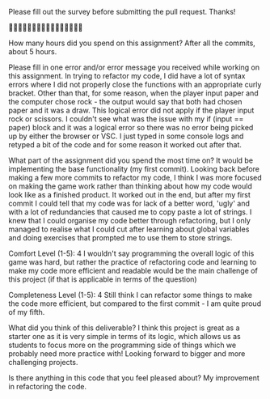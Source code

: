 Please fill out the survey before submitting the pull request. Thanks!

🚀🚀🚀🚀🚀🚀🚀🚀🚀🚀🚀🚀🚀🚀🚀🚀

How many hours did you spend on this assignment?
After all the commits, about 5 hours.

Please fill in one error and/or error message you received while working on this assignment.
In trying to refactor my code, I did have a lot of syntax errors where I did not properly close the functions with an appropriate curly bracket. Other than that, for some reason, when the player input paper and the computer chose rock - the output would say that both had chosen paper and it was a draw. This logical error did not apply if the player input rock or scissors. I couldn't see what was the issue with my if (input == paper) block and it was a logical error so there was no error being picked up by either the browser or VSC. I just typed in some console logs and retyped a bit of the code and for some reason it worked out after that.

What part of the assignment did you spend the most time on?
It would be implementing the base functionality (my first commit). Looking back before making a few more commits to refactor my code, I think I was more focused on making the game work rather than thinking about how my code would look like as a finished product. It worked out in the end, but after my first commit I could tell that my code was for lack of a better word, 'ugly' and with a lot of redundancies that caused me to copy paste a lot of strings. I knew that I could organise my code better through refactoring, but I only managed to realise what I could cut after learning about global variables and doing exercises that prompted me to use them to store strings.

Comfort Level (1-5):
4
I wouldn't say programming the overall logic of this game was hard, but rather the practice of refactoring code and learning to make my code more efficient and readable would be the main challenge of this project (if that is applicable in terms of the question)

Completeness Level (1-5):
4
Still think I can refactor some things to make the code more efficient, but compared to the first commit - I am quite proud of my fifth.

What did you think of this deliverable?
I think this project is great as a starter one as it is very simple in terms of its logic, which allows us as students to focus more on the programming side of things which we probably need more practice with! Looking forward to bigger and more challenging projects.

Is there anything in this code that you feel pleased about?
My improvement in refactoring the code.
